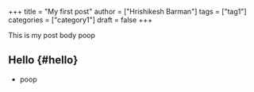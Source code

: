 +++
title = "My first post"
author = ["Hrishikesh Barman"]
tags = ["tag1"]
categories = ["category1"]
draft = false
+++

This is my post body poop


## Hello {#hello}

-   poop
